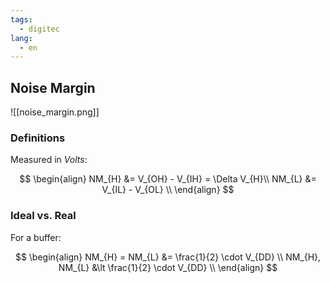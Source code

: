 ```yaml
---
tags:
  - digitec
lang:
  - en
---
```


## Noise Margin

![[noise_margin.png]]

### Definitions

Measured in $Volts$:

$$
\begin{align}
NM_{H} &= V_{OH} - V_{IH} = \Delta V_{H}\\
NM_{L} &= V_{IL} - V_{OL} \\
\end{align}
$$

### Ideal vs. Real

For a buffer:

$$
\begin{align}
NM_{H} = NM_{L} &= \frac{1}{2} \cdot V_{DD} \\
NM_{H}, NM_{L} &\lt \frac{1}{2} \cdot V_{DD} \\
\end{align}
$$